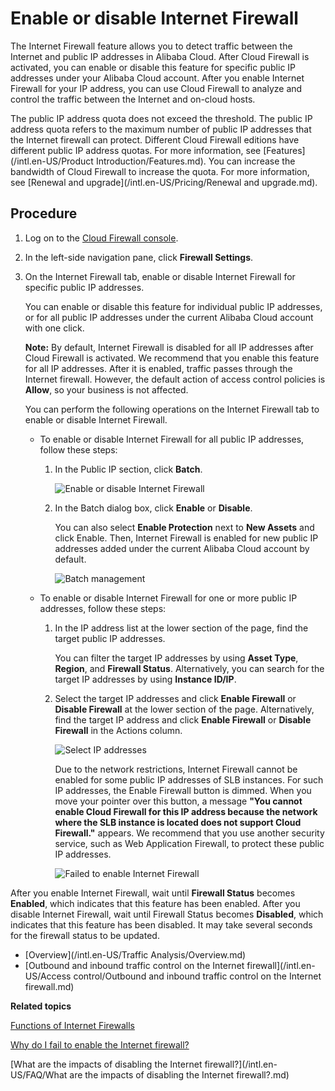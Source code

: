 # Enable or disable Internet Firewall

The Internet Firewall feature allows you to detect traffic between the Internet and public IP addresses in Alibaba Cloud. After Cloud Firewall is activated, you can enable or disable this feature for specific public IP addresses under your Alibaba Cloud account. After you enable Internet Firewall for your IP address, you can use Cloud Firewall to analyze and control the traffic between the Internet and on-cloud hosts.

The public IP address quota does not exceed the threshold. The public IP address quota refers to the maximum number of public IP addresses that the Internet firewall can protect. Different Cloud Firewall editions have different public IP address quotas. For more information, see [Features](/intl.en-US/Product Introduction/Features.md). You can increase the bandwidth of Cloud Firewall to increase the quota. For more information, see [Renewal and upgrade](/intl.en-US/Pricing/Renewal and upgrade.md).

## Procedure

1.  Log on to the [Cloud Firewall console](https://yundun.console.aliyun.com/?p=cfwnext).

2.  In the left-side navigation pane, click **Firewall Settings**.

3.  On the Internet Firewall tab, enable or disable Internet Firewall for specific public IP addresses.

    You can enable or disable this feature for individual public IP addresses, or for all public IP addresses under the current Alibaba Cloud account with one click.

    **Note:** By default, Internet Firewall is disabled for all IP addresses after Cloud Firewall is activated. We recommend that you enable this feature for all IP addresses. After it is enabled, traffic passes through the Internet firewall. However, the default action of access control policies is **Allow**, so your business is not affected.

    You can perform the following operations on the Internet Firewall tab to enable or disable Internet Firewall.

    -   To enable or disable Internet Firewall for all public IP addresses, follow these steps:
        1.  In the Public IP section, click **Batch**.

            ![Enable or disable Internet Firewall](https://static-aliyun-doc.oss-cn-hangzhou.aliyuncs.com/assets/img/en-US/5463068951/p72297.png)

        2.  In the Batch dialog box, click **Enable** or **Disable**.

            You can also select **Enable Protection** next to **New Assets** and click Enable. Then, Internet Firewall is enabled for new public IP addresses added under the current Alibaba Cloud account by default.

            ![Batch management](https://static-aliyun-doc.oss-cn-hangzhou.aliyuncs.com/assets/img/en-US/5463068951/p53973.png)

    -   To enable or disable Internet Firewall for one or more public IP addresses, follow these steps:
        1.  In the IP address list at the lower section of the page, find the target public IP addresses.

            You can filter the target IP addresses by using **Asset Type**, **Region**, and **Firewall Status**. Alternatively, you can search for the target IP addresses by using **Instance ID/IP**.

        2.  Select the target IP addresses and click **Enable Firewall** or **Disable Firewall** at the lower section of the page. Alternatively, find the target IP address and click **Enable Firewall** or **Disable Firewall** in the Actions column.

            ![Select IP addresses](https://static-aliyun-doc.oss-cn-hangzhou.aliyuncs.com/assets/img/en-US/5463068951/p32275.png)

            Due to the network restrictions, Internet Firewall cannot be enabled for some public IP addresses of SLB instances. For such IP addresses, the Enable Firewall button is dimmed. When you move your pointer over this button, a message **"You cannot enable Cloud Firewall for this IP address because the network where the SLB instance is located does not support Cloud Firewall."** appears. We recommend that you use another security service, such as Web Application Firewall, to protect these public IP addresses.

            ![Failed to enable Internet Firewall](https://static-aliyun-doc.oss-cn-hangzhou.aliyuncs.com/assets/img/en-US/5463068951/p127298.png)


After you enable Internet Firewall, wait until **Firewall Status** becomes **Enabled**, which indicates that this feature has been enabled. After you disable Internet Firewall, wait until Firewall Status becomes **Disabled**, which indicates that this feature has been disabled. It may take several seconds for the firewall status to be updated.

-   [Overview](/intl.en-US/Traffic Analysis/Overview.md)
-   [Outbound and inbound traffic control on the Internet firewall](/intl.en-US/Access control/Outbound and inbound traffic control on the Internet firewall.md)

**Related topics**  


[Functions of Internet Firewalls]()

[Why do I fail to enable the Internet firewall?]()

[What are the impacts of disabling the Internet firewall?](/intl.en-US/FAQ/What are the impacts of disabling the Internet firewall?.md)

